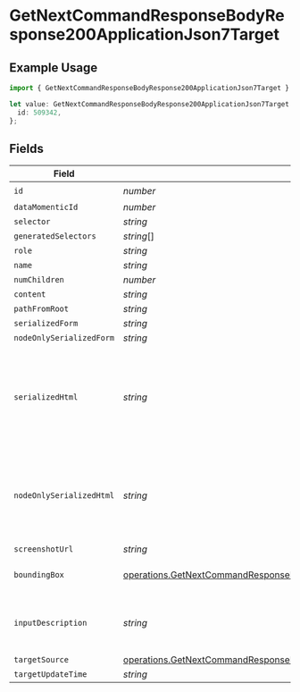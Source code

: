 # GetNextCommandResponseBodyResponse200ApplicationJson7Target

## Example Usage

```typescript
import { GetNextCommandResponseBodyResponse200ApplicationJson7Target } from "momentic/models/operations";

let value: GetNextCommandResponseBodyResponse200ApplicationJson7Target = {
  id: 509342,
};
```

## Fields

| Field                                                                                                                                                                      | Type                                                                                                                                                                       | Required                                                                                                                                                                   | Description                                                                                                                                                                |
| -------------------------------------------------------------------------------------------------------------------------------------------------------------------------- | -------------------------------------------------------------------------------------------------------------------------------------------------------------------------- | -------------------------------------------------------------------------------------------------------------------------------------------------------------------------- | -------------------------------------------------------------------------------------------------------------------------------------------------------------------------- |
| `id`                                                                                                                                                                       | *number*                                                                                                                                                                   | :heavy_check_mark:                                                                                                                                                         | N/A                                                                                                                                                                        |
| `dataMomenticId`                                                                                                                                                           | *number*                                                                                                                                                                   | :heavy_minus_sign:                                                                                                                                                         | N/A                                                                                                                                                                        |
| `selector`                                                                                                                                                                 | *string*                                                                                                                                                                   | :heavy_minus_sign:                                                                                                                                                         | N/A                                                                                                                                                                        |
| `generatedSelectors`                                                                                                                                                       | *string*[]                                                                                                                                                                 | :heavy_minus_sign:                                                                                                                                                         | N/A                                                                                                                                                                        |
| `role`                                                                                                                                                                     | *string*                                                                                                                                                                   | :heavy_minus_sign:                                                                                                                                                         | N/A                                                                                                                                                                        |
| `name`                                                                                                                                                                     | *string*                                                                                                                                                                   | :heavy_minus_sign:                                                                                                                                                         | N/A                                                                                                                                                                        |
| `numChildren`                                                                                                                                                              | *number*                                                                                                                                                                   | :heavy_minus_sign:                                                                                                                                                         | N/A                                                                                                                                                                        |
| `content`                                                                                                                                                                  | *string*                                                                                                                                                                   | :heavy_minus_sign:                                                                                                                                                         | N/A                                                                                                                                                                        |
| `pathFromRoot`                                                                                                                                                             | *string*                                                                                                                                                                   | :heavy_minus_sign:                                                                                                                                                         | N/A                                                                                                                                                                        |
| `serializedForm`                                                                                                                                                           | *string*                                                                                                                                                                   | :heavy_minus_sign:                                                                                                                                                         | N/A                                                                                                                                                                        |
| `nodeOnlySerializedForm`                                                                                                                                                   | *string*                                                                                                                                                                   | :heavy_minus_sign:                                                                                                                                                         | N/A                                                                                                                                                                        |
| `serializedHtml`                                                                                                                                                           | *string*                                                                                                                                                                   | :heavy_minus_sign:                                                                                                                                                         | pruned html including 1 neighbor and 1 layer of children. value for text inputs pruned.                                                                                    |
| `nodeOnlySerializedHtml`                                                                                                                                                   | *string*                                                                                                                                                                   | :heavy_minus_sign:                                                                                                                                                         | outerHtml of the element without any children. value for text inputs pruned.                                                                                               |
| `screenshotUrl`                                                                                                                                                            | *string*                                                                                                                                                                   | :heavy_minus_sign:                                                                                                                                                         | N/A                                                                                                                                                                        |
| `boundingBox`                                                                                                                                                              | [operations.GetNextCommandResponseBodyResponse200ApplicationJSONBoundingBox](../../models/operations/getnextcommandresponsebodyresponse200applicationjsonboundingbox.md)   | :heavy_minus_sign:                                                                                                                                                         | css pixel bounding box                                                                                                                                                     |
| `inputDescription`                                                                                                                                                         | *string*                                                                                                                                                                   | :heavy_minus_sign:                                                                                                                                                         | the description that generated this cache                                                                                                                                  |
| `targetSource`                                                                                                                                                             | [operations.GetNextCommandResponseBodyResponse200ApplicationJSONTargetSource](../../models/operations/getnextcommandresponsebodyresponse200applicationjsontargetsource.md) | :heavy_minus_sign:                                                                                                                                                         | N/A                                                                                                                                                                        |
| `targetUpdateTime`                                                                                                                                                         | *string*                                                                                                                                                                   | :heavy_minus_sign:                                                                                                                                                         | N/A                                                                                                                                                                        |